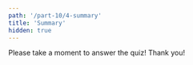 ```yaml
---
path: '/part-10/4-summary'
title: 'Summary'
hidden: true
---
```


<!-- TODO: kerrotaan tiedon käsittelystä virtana ja mainitaan lyhyesti funktionaalinen ohjelmointi; puhutaan tiedon järjestämisestä ja järjestyksen täyrkeydestä. Kerrataan lyhyesti StringBuilder ja iteraattori. -->

Please take a moment to answer the quiz! Thank you!

<quiz id="1c2f6e5a-6f2b-5f7b-a22f-b367e4796b6f"></quiz>